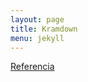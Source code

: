 ```yaml
---
layout: page
title: Kramdown
menu: jekyll
---
```


[Referencia](https://kramdown.gettalong.org/quickref.html)